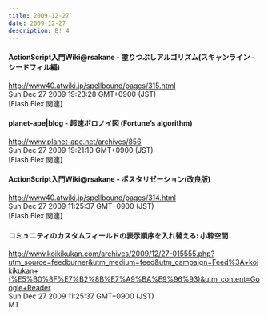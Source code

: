 ```yaml
---
title: 2009-12-27
date: 2009-12-27
description: B! 4
---
```


#### ActionScript入門Wiki@rsakane - 塗りつぶしアルゴリズム(スキャンライン - シードフィル編)
http://www40.atwiki.jp/spellbound/pages/315.html<br>
Sun Dec 27 2009 19:23:28 GMT+0900 (JST)<br>
[Flash Flex 関連]


#### planet-ape|blog - 超速ボロノイ図 (Fortune’s algorithm)
http://www.planet-ape.net/archives/856<br>
Sun Dec 27 2009 19:21:10 GMT+0900 (JST)<br>
[Flash Flex 関連]


#### ActionScript入門Wiki@rsakane - ポスタリゼーション(改良版)
http://www40.atwiki.jp/spellbound/pages/314.html<br>
Sun Dec 27 2009 11:25:37 GMT+0900 (JST)<br>
[Flash Flex 関連]


#### コミュニティのカスタムフィールドの表示順序を入れ替える: 小粋空間
http://www.koikikukan.com/archives/2009/12/27-015555.php?utm_source=feedburner&utm_medium=feed&utm_campaign=Feed%3A+koikikukan+(%E5%B0%8F%E7%B2%8B%E7%A9%BA%E9%96%93)&utm_content=Google+Reader<br>
Sun Dec 27 2009 11:25:37 GMT+0900 (JST)<br>
MT


